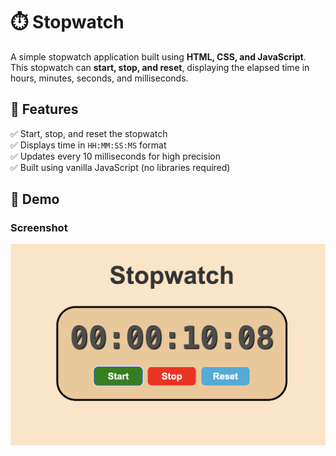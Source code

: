 # ⏱️ Stopwatch

A simple stopwatch application built using **HTML, CSS, and JavaScript**. This stopwatch can **start, stop, and reset**, displaying the elapsed time in hours, minutes, seconds, and milliseconds.

## 📌 Features

✅ Start, stop, and reset the stopwatch  
✅ Displays time in `HH:MM:SS:MS` format  
✅ Updates every 10 milliseconds for high precision  
✅ Built using vanilla JavaScript (no libraries required)

## 📸 Demo

### Screenshot

![Stopwatch Screenshot](./demo-1.png)
